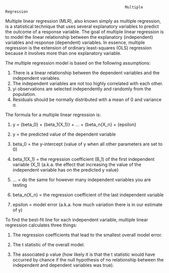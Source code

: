                                                          Multiple Regression

Multiple linear regression (MLR), also known simply as multiple regression, is a statistical technique that uses several explanatory variables to predict the outcome of a response variable. The goal of multiple linear regression is to model the linear relationship between the explanatory (independent) variables and response (dependent) variables. In essence, multiple regression is the extension of ordinary least-squares (OLS) regression because it involves more than one explanatory variable.

The multiple regression model is based on the following assumptions:
1. There is a linear relationship between the dependent variables and the independent variables.
2. The independent variables are not too highly correlated with each other.
3. yi observations are selected independently and randomly from the population.
4. Residuals should be normally distributed with a mean of 0 and variance σ.

The formula for a multiple linear regression is:

1. y = {beta_0} + {beta_1{X_1}} + … + {beta_n{X_n} + {epsilon}

2. y = the predicted value of the dependent variable

3. beta_0 = the y-intercept (value of y when all other parameters are set to 0)

4. beta_1(X_1) = the regression coefficient (B_1) of the first independent variable (X_1) (a.k.a. the effect that increasing the value of the independent variable has on the predicted y value)

5. … = do the same for however many independent variables you are testing

6. beta_n(X_n) = the regression coefficient of the last independent variable

7. epsilon = model error (a.k.a. how much variation there is in our estimate of y)

To find the best-fit line for each independent variable, multiple linear regression calculates three things:

1. The regression coefficients that lead to the smallest overall model error.

2. The t statistic of the overall model.

3. The associated p value (how likely it is that the t statistic would have occurred by chance if the null hypothesis of no relationship between the independent and dependent variables was true).
